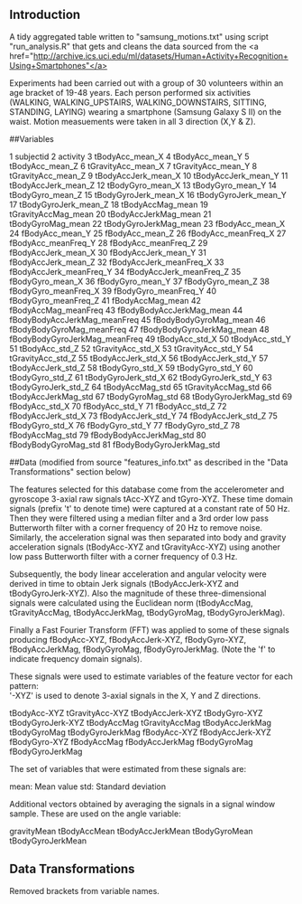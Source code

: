 ## Introduction

A tidy aggregated table written to "samsung_motions.txt" using script "run_analysis.R" that gets and cleans the data 
sourced from the <a href="http://archive.ics.uci.edu/ml/datasets/Human+Activity+Recognition+Using+Smartphones"</a>

Experiments had been carried out with a group of 30 volunteers within an age bracket of 19-48 years. 
Each person performed six activities (WALKING, WALKING_UPSTAIRS, WALKING_DOWNSTAIRS, SITTING, STANDING, LAYING) wearing a smartphone (Samsung Galaxy S II) on the waist.
Motion measuements were taken in all 3 direction (X,Y & Z).

##Variables

1	subjectid
2	activity
3	tBodyAcc_mean_X
4	tBodyAcc_mean_Y
5	tBodyAcc_mean_Z
6	tGravityAcc_mean_X
7	tGravityAcc_mean_Y
8	tGravityAcc_mean_Z
9	tBodyAccJerk_mean_X
10	tBodyAccJerk_mean_Y
11	tBodyAccJerk_mean_Z
12	tBodyGyro_mean_X
13	tBodyGyro_mean_Y
14	tBodyGyro_mean_Z
15	tBodyGyroJerk_mean_X
16	tBodyGyroJerk_mean_Y
17	tBodyGyroJerk_mean_Z
18	tBodyAccMag_mean
19	tGravityAccMag_mean
20	tBodyAccJerkMag_mean
21	tBodyGyroMag_mean
22	tBodyGyroJerkMag_mean
23	fBodyAcc_mean_X
24	fBodyAcc_mean_Y
25	fBodyAcc_mean_Z
26	fBodyAcc_meanFreq_X
27	fBodyAcc_meanFreq_Y
28	fBodyAcc_meanFreq_Z
29	fBodyAccJerk_mean_X
30	fBodyAccJerk_mean_Y
31	fBodyAccJerk_mean_Z
32	fBodyAccJerk_meanFreq_X
33	fBodyAccJerk_meanFreq_Y
34	fBodyAccJerk_meanFreq_Z
35	fBodyGyro_mean_X
36	fBodyGyro_mean_Y
37	fBodyGyro_mean_Z
38	fBodyGyro_meanFreq_X
39	fBodyGyro_meanFreq_Y
40	fBodyGyro_meanFreq_Z
41	fBodyAccMag_mean
42	fBodyAccMag_meanFreq
43	fBodyBodyAccJerkMag_mean
44	fBodyBodyAccJerkMag_meanFreq
45	fBodyBodyGyroMag_mean
46	fBodyBodyGyroMag_meanFreq
47	fBodyBodyGyroJerkMag_mean
48	fBodyBodyGyroJerkMag_meanFreq
49	tBodyAcc_std_X
50	tBodyAcc_std_Y
51	tBodyAcc_std_Z
52	tGravityAcc_std_X
53	tGravityAcc_std_Y
54	tGravityAcc_std_Z
55	tBodyAccJerk_std_X
56	tBodyAccJerk_std_Y
57	tBodyAccJerk_std_Z
58	tBodyGyro_std_X
59	tBodyGyro_std_Y
60	tBodyGyro_std_Z
61	tBodyGyroJerk_std_X
62	tBodyGyroJerk_std_Y
63	tBodyGyroJerk_std_Z
64	tBodyAccMag_std
65	tGravityAccMag_std
66	tBodyAccJerkMag_std
67	tBodyGyroMag_std
68	tBodyGyroJerkMag_std
69	fBodyAcc_std_X
70	fBodyAcc_std_Y
71	fBodyAcc_std_Z
72	fBodyAccJerk_std_X
73	fBodyAccJerk_std_Y
74	fBodyAccJerk_std_Z
75	fBodyGyro_std_X
76	fBodyGyro_std_Y
77	fBodyGyro_std_Z
78	fBodyAccMag_std
79	fBodyBodyAccJerkMag_std
80	fBodyBodyGyroMag_std
81	fBodyBodyGyroJerkMag_std


##Data (modified from source "features_info.txt" as described in the "Data Transformations" section below)

The features selected for this database come from the accelerometer and gyroscope 3-axial raw signals tAcc-XYZ and tGyro-XYZ. These time domain signals (prefix 't' to denote time) were captured at a constant rate of 50 Hz. Then they were filtered using a median filter and a 3rd order low pass Butterworth filter with a corner frequency of 20 Hz to remove noise. Similarly, the acceleration signal was then separated into body and gravity acceleration signals (tBodyAcc-XYZ and tGravityAcc-XYZ) using another low pass Butterworth filter with a corner frequency of 0.3 Hz. 

Subsequently, the body linear acceleration and angular velocity were derived in time to obtain Jerk signals (tBodyAccJerk-XYZ and tBodyGyroJerk-XYZ). Also the magnitude of these three-dimensional signals were calculated using the Euclidean norm (tBodyAccMag, tGravityAccMag, tBodyAccJerkMag, tBodyGyroMag, tBodyGyroJerkMag). 

Finally a Fast Fourier Transform (FFT) was applied to some of these signals producing fBodyAcc-XYZ, fBodyAccJerk-XYZ, fBodyGyro-XYZ, fBodyAccJerkMag, fBodyGyroMag, fBodyGyroJerkMag. (Note the 'f' to indicate frequency domain signals). 

These signals were used to estimate variables of the feature vector for each pattern:  
'-XYZ' is used to denote 3-axial signals in the X, Y and Z directions.

tBodyAcc-XYZ
tGravityAcc-XYZ
tBodyAccJerk-XYZ
tBodyGyro-XYZ
tBodyGyroJerk-XYZ
tBodyAccMag
tGravityAccMag
tBodyAccJerkMag
tBodyGyroMag
tBodyGyroJerkMag
fBodyAcc-XYZ
fBodyAccJerk-XYZ
fBodyGyro-XYZ
fBodyAccMag
fBodyAccJerkMag
fBodyGyroMag
fBodyGyroJerkMag

The set of variables that were estimated from these signals are: 

mean: Mean value
std: Standard deviation


Additional vectors obtained by averaging the signals in a signal window sample. These are used on the angle variable:

gravityMean
tBodyAccMean
tBodyAccJerkMean
tBodyGyroMean
tBodyGyroJerkMean


## Data Transformations
Removed brackets from variable names.
